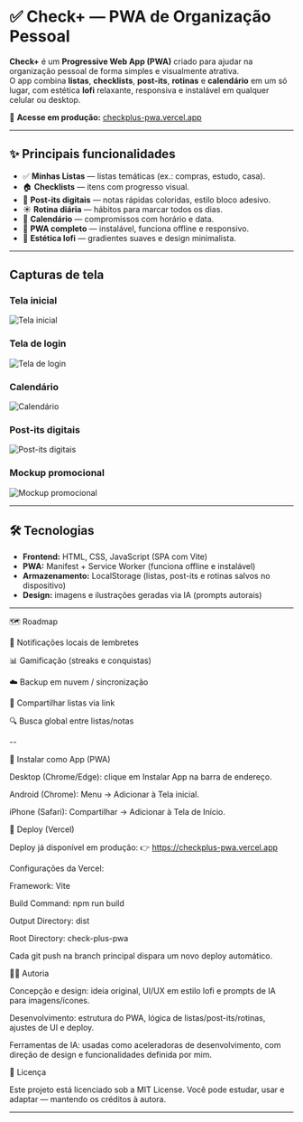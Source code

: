 # ✅ Check+ — PWA de Organização Pessoal

**Check+** é um **Progressive Web App (PWA)** criado para ajudar na organização pessoal de forma simples e visualmente atrativa.  
O app combina **listas**, **checklists**, **post-its**, **rotinas** e **calendário** em um só lugar, com estética **lofi** relaxante, responsiva e instalável em qualquer celular ou desktop.  

🔗 **Acesse em produção:** [checkplus-pwa.vercel.app](https://checkplus-pwa.vercel.app)

---

## ✨ Principais funcionalidades

- ✅ **Minhas Listas** — listas temáticas (ex.: compras, estudo, casa).  
- 🏠 **Checklists** — itens com progresso visual.  
- 📝 **Post-its digitais** — notas rápidas coloridas, estilo bloco adesivo.  
- ☀️ **Rotina diária** — hábitos para marcar todos os dias.  
- 📅 **Calendário** — compromissos com horário e data.  
- 📱 **PWA completo** — instalável, funciona offline e responsivo.  
- 🎨 **Estética lofi** — gradientes suaves e design minimalista.  

---

## Capturas de tela

### Tela inicial
![Tela inicial](./inicio.png)

### Tela de login
![Tela de login](./login.png)

### Calendário
![Calendário](./calendario.png)

### Post-its digitais
![Post-its digitais](./postits.png)

### Mockup promocional
![Mockup promocional](./mockup-promo.png)

---

## 🛠️ Tecnologias

- **Frontend:** HTML, CSS, JavaScript (SPA com Vite)  
- **PWA:** Manifest + Service Worker (funciona offline e instalável)  
- **Armazenamento:** LocalStorage (listas, post-its e rotinas salvos no dispositivo)  
- **Design:** imagens e ilustrações geradas via IA (prompts autorais)  

---
🗺️ Roadmap

🔔 Notificações locais de lembretes

📊 Gamificação (streaks e conquistas)

☁️ Backup em nuvem / sincronização

🤝 Compartilhar listas via link

🔍 Busca global entre listas/notas

--

📱 Instalar como App (PWA)

Desktop (Chrome/Edge): clique em Instalar App na barra de endereço.

Android (Chrome): Menu → Adicionar à Tela inicial.

iPhone (Safari): Compartilhar → Adicionar à Tela de Início.

🚀 Deploy (Vercel)

Deploy já disponível em produção:
👉 https://checkplus-pwa.vercel.app

Configurações da Vercel:

Framework: Vite

Build Command: npm run build

Output Directory: dist

Root Directory: check-plus-pwa

Cada git push na branch principal dispara um novo deploy automático.

👩‍💻 Autoria

Concepção e design: ideia original, UI/UX em estilo lofi e prompts de IA para imagens/ícones.

Desenvolvimento: estrutura do PWA, lógica de listas/post-its/rotinas, ajustes de UI e deploy.

Ferramentas de IA: usadas como aceleradoras de desenvolvimento, com direção de design e funcionalidades definida por mim.

📜 Licença

Este projeto está licenciado sob a MIT License.
Você pode estudar, usar e adaptar — mantendo os créditos à autora.

---


